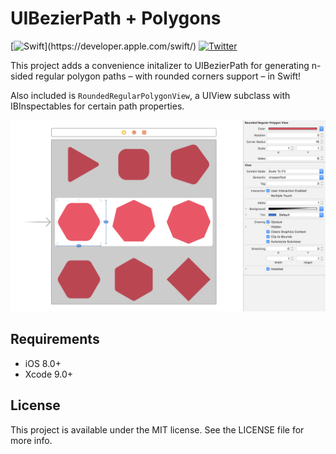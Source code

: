 # UIBezierPath + Polygons

[![Swift](https://img.shields.io/badge/Swift-4.0-orange.svg?style=flat")](https://developer.apple.com/swift/)
[![Twitter](https://img.shields.io/badge/Twitter-@LouisDhauwe-blue.svg?style=flat)](http://twitter.com/LouisDhauwe)

This project adds a convenience initalizer to UIBezierPath for generating n-sided regular polygon paths – with rounded corners support – in Swift! 

Also included is `RoundedRegularPolygonView`, a UIView subclass with IBInspectables for certain path properties.

![Polygon views in a UIStoryboard](readme-resources/example.png)

## Requirements

* iOS 8.0+
* Xcode 9.0+

## License

This project is available under the MIT license. See the LICENSE file for more info.